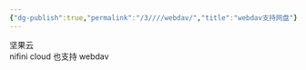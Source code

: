 ```yaml
---
{"dg-publish":true,"permalink":"/3////webdav/","title":"webdav支持网盘"}
---
```



坚果云  
nifini cloud 也支持 webdav